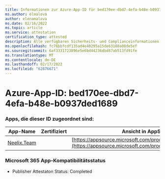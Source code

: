 ```yaml
---
title: Informationen zur Azure-App-ID für bed170ee-dbd7-4efa-b48e-b0937ded1689
ms.author: elmalova
author: elenamalova
ms.date: 02/16/2022
ms.topic: article
ms.service: attestation
certification_type: attested
description: Alle verfügbaren Sicherheits- und Complianceinformationen für bed170ee-dbd7-4efa-b48e-b0937ded1689.
ms.openlocfilehash: fc76bbfcdf135ad4e40295a15de63108a08de5ef
ms.sourcegitcommit: 6af3331723896e5e6bd44236dbd87ab513fd91fe
ms.translationtype: MT
ms.contentlocale: de-DE
ms.lasthandoff: 02/17/2022
ms.locfileid: "62876671"
---
```

# <a name="azure-app-id-bed170ee-dbd7-4efa-b48e-b0937ded1689"></a>Azure-App-ID: bed170ee-dbd7-4efa-b48e-b0937ded1689


### <a name="apps-associated-with-this-id"></a>Apps, die dieser ID zugeordnet sind:
| **App-Name** | **Zertifiziert** | **Ansicht in AppSource** |
|--------------|---------------|-----------------------|
| [Neelix.Team](https://docs.microsoft.com/microsoft-365-app-certification/forward/WA200003047) |  | [https://appsource.microsoft.com/product/office/WA200003047](https://appsource.microsoft.com/product/office/WA200003047) |

### <a name="microsoft-365-app-compliance-status"></a>Microsoft 365 App-Kompatibilitätsstatus
- Publisher Attestaton Status: Completed
